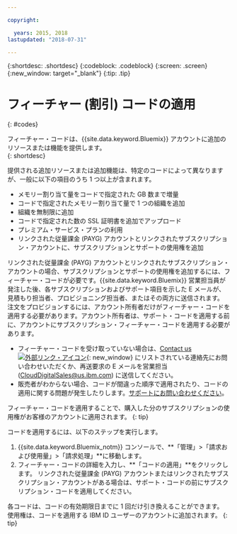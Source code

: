 ```yaml
---

copyright:

  years: 2015, 2018
lastupdated: "2018-07-31"

---
```


{:shortdesc: .shortdesc}
{:codeblock: .codeblock}
{:screen: .screen}
{:new_window: target="_blank"}
{:tip: .tip}

# フィーチャー (割引) コードの適用
{: #codes}

フィーチャー・コードは、{{site.data.keyword.Bluemix}} アカウントに追加のリソースまたは機能を提供します。  
{: shortdesc}

提供される追加リソースまたは追加機能は、特定のコードによって異なりますが、一般に以下の項目のうち 1 つ以上が含まれます。

  * メモリー割り当て量をコードで指定された GB 数まで増量
  * コードで指定されたメモリー割り当て量で 1 つの組織を追加
  * 組織を無制限に追加
  * コードで指定された数の SSL 証明書を追加でアップロード
  * プレミアム・サービス・プランの利用
  * リンクされた従量課金 (PAYG) アカウントとリンクされたサブスクリプション・アカウントに、サブスクリプションとサポートの使用権を追加

リンクされた従量課金 (PAYG) アカウントとリンクされたサブスクリプション・アカウントの場合、サブスクリプションとサポートの使用権を追加するには、フィーチャー・コードが必要です。{{site.data.keyword.Bluemix}} 営業担当員が発注した後、各サブスクリプションおよびサポート項目を示した E メールが、見積もり担当者、プロビジョニング担当者、またはその両方に送信されます。 注文をプロビジョンするには、アカウント所有者だけがフィーチャー・コードを適用する必要があります。アカウント所有者は、サポート・コードを適用する前に、アカウントにサブスクリプション・フィーチャー・コードを適用する必要があります。

  * フィーチャー・コードを受け取っていない場合は、[Contact us![外部リンク・アイコン](../icons/launch-glyph.svg "外部リンク・アイコン")](https://www.ibm.com/cloud-computing/bluemix/contact-us){: new_window} にリストされている連絡先にお問い合わせいただくか、再送要求の E メールを営業担当 (CloudDigitalSales@us.ibm.com) に送信してください。
  * 販売者がわからない場合、コードが間違った順序で適用されたり、コードの適用に関する問題が発生したりします。[サポートにお問い合わせください](/docs/get-support/howtogetsupport.html)。 

フィーチャー・コードを適用することで、購入した分のサブスクリプションの使用権がお客様のアカウントに適用されます。
{: tip}

コードを適用するには、以下のステップを実行します。

1. {{site.data.keyword.Bluemix_notm}} コンソールで、**「管理」>「請求および使用量」>「請求処理」**に移動します。
2. フィーチャー・コードの詳細を入力し、**「コードの適用」**をクリックします。 リンクされた従量課金 (PAYG) アカウントまたはリンクされたサブスクリプション・アカウントがある場合は、サポート・コードの前にサブスクリプション・コードを適用してください。

各コードは、コードの有効期限日までに 1 回だけ引き換えることができます。 使用権は、コードを適用する IBM ID ユーザーのアカウントに追加されます。
{: tip}

